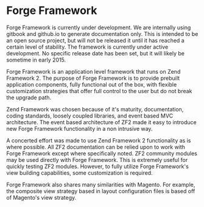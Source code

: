 Forge Framework
===============

Forge Framework is currently under development. We are internally using gitbook and github.io to generate documentation only. This is intended to be an open source project, but will not be released it until it has reached a certain level of stability. The framework is currently under active development. No specific release date has been set, but it will likely be sometime in early 2015. 

Forge Framework is an application level framework that runs on Zend Framework 2. The purpose of Forge Framework is to
provide prebuilt application components, fully functional out of the box, with flexible customization strategies that
offer full control to the user but do not break the upgrade path.

Zend Framework was chosen because of it's maturity, documentation, coding standards, loosely coupled libraries, and
event based MVC architecture. The event based architecture of ZF2 made it easy to introduce new Forge Framework
functionality in a non intrusive way.

A concerted effort was made to use Zend Framework 2 functionality as is where possible. All ZF2 documentation can be
relied upon to work with Forge Framework except where specifically noted. ZF2 community modules may be used directly
with Forge Framework. This is extremely useful for quickly testing ZF2 modules. However, to fully utilize Forge Framework's
view building capabilities, some customization is required.

Forge Framework also shares many similarities with Magento. For example, the composite view strategy based in layout
configuration files is based off of Magento's view strategy.
